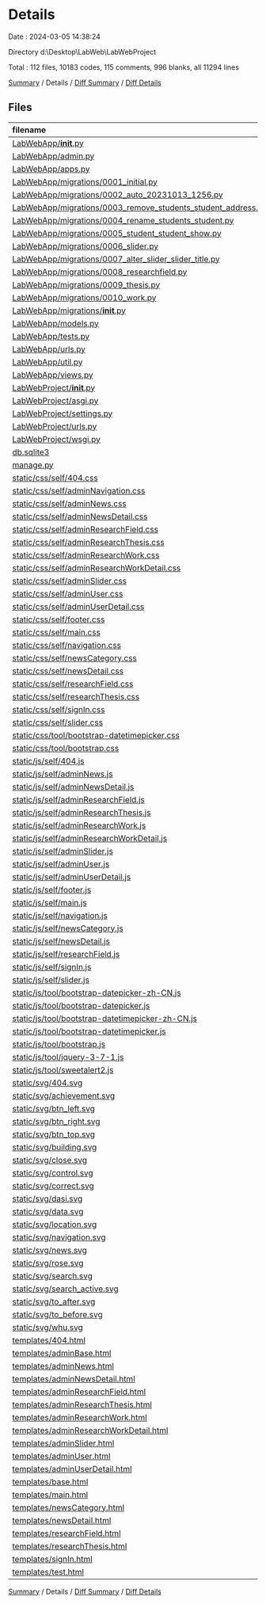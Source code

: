 # Details

Date : 2024-03-05 14:38:24

Directory d:\\Desktop\\LabWeb\\LabWebProject

Total : 112 files,  10183 codes, 115 comments, 996 blanks, all 11294 lines

[Summary](results.md) / Details / [Diff Summary](diff.md) / [Diff Details](diff-details.md)

## Files
| filename | language | code | comment | blank | total |
| :--- | :--- | ---: | ---: | ---: | ---: |
| [LabWebApp/__init__.py](/LabWebApp/__init__.py) | Python | 0 | 0 | 1 | 1 |
| [LabWebApp/admin.py](/LabWebApp/admin.py) | Python | 4 | 0 | 3 | 7 |
| [LabWebApp/apps.py](/LabWebApp/apps.py) | Python | 4 | 0 | 3 | 7 |
| [LabWebApp/migrations/0001_initial.py](/LabWebApp/migrations/0001_initial.py) | Python | 55 | 1 | 7 | 63 |
| [LabWebApp/migrations/0002_auto_20231013_1256.py](/LabWebApp/migrations/0002_auto_20231013_1256.py) | Python | 17 | 1 | 6 | 24 |
| [LabWebApp/migrations/0003_remove_students_student_address.py](/LabWebApp/migrations/0003_remove_students_student_address.py) | Python | 11 | 1 | 6 | 18 |
| [LabWebApp/migrations/0004_rename_students_student.py](/LabWebApp/migrations/0004_rename_students_student.py) | Python | 11 | 1 | 6 | 18 |
| [LabWebApp/migrations/0005_student_student_show.py](/LabWebApp/migrations/0005_student_student_show.py) | Python | 13 | 1 | 6 | 20 |
| [LabWebApp/migrations/0006_slider.py](/LabWebApp/migrations/0006_slider.py) | Python | 17 | 1 | 6 | 24 |
| [LabWebApp/migrations/0007_alter_slider_slider_title.py](/LabWebApp/migrations/0007_alter_slider_slider_title.py) | Python | 12 | 1 | 6 | 19 |
| [LabWebApp/migrations/0008_researchfield.py](/LabWebApp/migrations/0008_researchfield.py) | Python | 15 | 1 | 6 | 22 |
| [LabWebApp/migrations/0009_thesis.py](/LabWebApp/migrations/0009_thesis.py) | Python | 17 | 1 | 6 | 24 |
| [LabWebApp/migrations/0010_work.py](/LabWebApp/migrations/0010_work.py) | Python | 19 | 1 | 6 | 26 |
| [LabWebApp/migrations/__init__.py](/LabWebApp/migrations/__init__.py) | Python | 0 | 0 | 1 | 1 |
| [LabWebApp/models.py](/LabWebApp/models.py) | Python | 60 | 0 | 13 | 73 |
| [LabWebApp/tests.py](/LabWebApp/tests.py) | Python | 1 | 1 | 2 | 4 |
| [LabWebApp/urls.py](/LabWebApp/urls.py) | Python | 25 | 0 | 2 | 27 |
| [LabWebApp/util.py](/LabWebApp/util.py) | Python | 37 | 0 | 12 | 49 |
| [LabWebApp/views.py](/LabWebApp/views.py) | Python | 1,006 | 0 | 64 | 1,070 |
| [LabWebProject/__init__.py](/LabWebProject/__init__.py) | Python | 0 | 0 | 1 | 1 |
| [LabWebProject/asgi.py](/LabWebProject/asgi.py) | Python | 10 | 0 | 7 | 17 |
| [LabWebProject/settings.py](/LabWebProject/settings.py) | Python | 89 | 16 | 40 | 145 |
| [LabWebProject/urls.py](/LabWebProject/urls.py) | Python | 18 | 0 | 4 | 22 |
| [LabWebProject/wsgi.py](/LabWebProject/wsgi.py) | Python | 10 | 0 | 7 | 17 |
| [db.sqlite3](/db.sqlite3) | SQL | 0 | 0 | 1 | 1 |
| [manage.py](/manage.py) | Python | 17 | 1 | 5 | 23 |
| [static/css/self/404.css](/static/css/self/404.css) | CSS | 104 | 0 | 15 | 119 |
| [static/css/self/adminNavigation.css](/static/css/self/adminNavigation.css) | CSS | 160 | 0 | 18 | 178 |
| [static/css/self/adminNews.css](/static/css/self/adminNews.css) | CSS | 183 | 0 | 25 | 208 |
| [static/css/self/adminNewsDetail.css](/static/css/self/adminNewsDetail.css) | CSS | 276 | 0 | 42 | 318 |
| [static/css/self/adminResearchField.css](/static/css/self/adminResearchField.css) | CSS | 201 | 0 | 26 | 227 |
| [static/css/self/adminResearchThesis.css](/static/css/self/adminResearchThesis.css) | CSS | 271 | 0 | 37 | 308 |
| [static/css/self/adminResearchWork.css](/static/css/self/adminResearchWork.css) | CSS | 180 | 0 | 26 | 206 |
| [static/css/self/adminResearchWorkDetail.css](/static/css/self/adminResearchWorkDetail.css) | CSS | 252 | 0 | 39 | 291 |
| [static/css/self/adminSlider.css](/static/css/self/adminSlider.css) | CSS | 317 | 0 | 44 | 361 |
| [static/css/self/adminUser.css](/static/css/self/adminUser.css) | CSS | 208 | 0 | 28 | 236 |
| [static/css/self/adminUserDetail.css](/static/css/self/adminUserDetail.css) | CSS | 350 | 0 | 56 | 406 |
| [static/css/self/footer.css](/static/css/self/footer.css) | CSS | 66 | 0 | 13 | 79 |
| [static/css/self/main.css](/static/css/self/main.css) | CSS | 407 | 0 | 52 | 459 |
| [static/css/self/navigation.css](/static/css/self/navigation.css) | CSS | 338 | 0 | 43 | 381 |
| [static/css/self/newsCategory.css](/static/css/self/newsCategory.css) | CSS | 180 | 0 | 27 | 207 |
| [static/css/self/newsDetail.css](/static/css/self/newsDetail.css) | CSS | 121 | 0 | 18 | 139 |
| [static/css/self/researchField.css](/static/css/self/researchField.css) | CSS | 74 | 0 | 10 | 84 |
| [static/css/self/researchThesis.css](/static/css/self/researchThesis.css) | CSS | 115 | 0 | 17 | 132 |
| [static/css/self/signIn.css](/static/css/self/signIn.css) | CSS | 278 | 0 | 44 | 322 |
| [static/css/self/slider.css](/static/css/self/slider.css) | CSS | 164 | 0 | 22 | 186 |
| [static/css/tool/bootstrap-datetimepicker.css](/static/css/tool/bootstrap-datetimepicker.css) | CSS | 2 | 8 | 1 | 11 |
| [static/css/tool/bootstrap.css](/static/css/tool/bootstrap.css) | CSS | 846 | 9 | 1 | 856 |
| [static/js/self/404.js](/static/js/self/404.js) | JavaScript | 14 | 0 | 0 | 14 |
| [static/js/self/adminNews.js](/static/js/self/adminNews.js) | JavaScript | 53 | 0 | 1 | 54 |
| [static/js/self/adminNewsDetail.js](/static/js/self/adminNewsDetail.js) | JavaScript | 178 | 0 | 12 | 190 |
| [static/js/self/adminResearchField.js](/static/js/self/adminResearchField.js) | JavaScript | 77 | 0 | 6 | 83 |
| [static/js/self/adminResearchThesis.js](/static/js/self/adminResearchThesis.js) | JavaScript | 117 | 0 | 11 | 128 |
| [static/js/self/adminResearchWork.js](/static/js/self/adminResearchWork.js) | JavaScript | 53 | 0 | 0 | 53 |
| [static/js/self/adminResearchWorkDetail.js](/static/js/self/adminResearchWorkDetail.js) | JavaScript | 173 | 0 | 8 | 181 |
| [static/js/self/adminSlider.js](/static/js/self/adminSlider.js) | JavaScript | 145 | 0 | 12 | 157 |
| [static/js/self/adminUser.js](/static/js/self/adminUser.js) | JavaScript | 85 | 0 | 3 | 88 |
| [static/js/self/adminUserDetail.js](/static/js/self/adminUserDetail.js) | JavaScript | 181 | 0 | 8 | 189 |
| [static/js/self/footer.js](/static/js/self/footer.js) | JavaScript | 22 | 0 | 2 | 24 |
| [static/js/self/main.js](/static/js/self/main.js) | JavaScript | 222 | 7 | 20 | 249 |
| [static/js/self/navigation.js](/static/js/self/navigation.js) | JavaScript | 213 | 39 | 17 | 269 |
| [static/js/self/newsCategory.js](/static/js/self/newsCategory.js) | JavaScript | 26 | 0 | 2 | 28 |
| [static/js/self/newsDetail.js](/static/js/self/newsDetail.js) | JavaScript | 20 | 0 | 1 | 21 |
| [static/js/self/researchField.js](/static/js/self/researchField.js) | JavaScript | 18 | 0 | 0 | 18 |
| [static/js/self/signIn.js](/static/js/self/signIn.js) | JavaScript | 345 | 0 | 28 | 373 |
| [static/js/self/slider.js](/static/js/self/slider.js) | JavaScript | 125 | 0 | 13 | 138 |
| [static/js/tool/bootstrap-datepicker-zh-CN.js](/static/js/tool/bootstrap-datepicker-zh-CN.js) | JavaScript | 1 | 0 | 0 | 1 |
| [static/js/tool/bootstrap-datepicker.js](/static/js/tool/bootstrap-datepicker.js) | JavaScript | 2 | 5 | 1 | 8 |
| [static/js/tool/bootstrap-datetimepicker-zh-CN.js](/static/js/tool/bootstrap-datetimepicker-zh-CN.js) | JavaScript | 12 | 4 | 1 | 17 |
| [static/js/tool/bootstrap-datetimepicker.js](/static/js/tool/bootstrap-datetimepicker.js) | JavaScript | 1 | 0 | 0 | 1 |
| [static/js/tool/bootstrap.js](/static/js/tool/bootstrap.js) | JavaScript | 1 | 6 | 0 | 7 |
| [static/js/tool/jquery-3-7-1.js](/static/js/tool/jquery-3-7-1.js) | JavaScript | 1 | 1 | 1 | 3 |
| [static/js/tool/sweetalert2.js](/static/js/tool/sweetalert2.js) | JavaScript | 2 | 0 | 0 | 2 |
| [static/svg/404.svg](/static/svg/404.svg) | SVG | 8 | 0 | 0 | 8 |
| [static/svg/achievement.svg](/static/svg/achievement.svg) | SVG | 5 | 1 | 0 | 6 |
| [static/svg/btn_left.svg](/static/svg/btn_left.svg) | SVG | 6 | 0 | 0 | 6 |
| [static/svg/btn_right.svg](/static/svg/btn_right.svg) | SVG | 6 | 0 | 0 | 6 |
| [static/svg/btn_top.svg](/static/svg/btn_top.svg) | SVG | 6 | 0 | 0 | 6 |
| [static/svg/building.svg](/static/svg/building.svg) | SVG | 40 | 0 | 0 | 40 |
| [static/svg/close.svg](/static/svg/close.svg) | SVG | 6 | 1 | 5 | 12 |
| [static/svg/control.svg](/static/svg/control.svg) | SVG | 32 | 0 | 0 | 32 |
| [static/svg/correct.svg](/static/svg/correct.svg) | SVG | 6 | 0 | 0 | 6 |
| [static/svg/dasi.svg](/static/svg/dasi.svg) | SVG | 13 | 0 | 1 | 14 |
| [static/svg/data.svg](/static/svg/data.svg) | SVG | 20 | 1 | 1 | 22 |
| [static/svg/location.svg](/static/svg/location.svg) | SVG | 6 | 1 | 5 | 12 |
| [static/svg/navigation.svg](/static/svg/navigation.svg) | SVG | 6 | 0 | 0 | 6 |
| [static/svg/news.svg](/static/svg/news.svg) | SVG | 16 | 1 | 1 | 18 |
| [static/svg/rose.svg](/static/svg/rose.svg) | SVG | 28 | 1 | 1 | 30 |
| [static/svg/search.svg](/static/svg/search.svg) | SVG | 6 | 0 | 0 | 6 |
| [static/svg/search_active.svg](/static/svg/search_active.svg) | SVG | 22 | 0 | 1 | 23 |
| [static/svg/to_after.svg](/static/svg/to_after.svg) | SVG | 6 | 0 | 0 | 6 |
| [static/svg/to_before.svg](/static/svg/to_before.svg) | SVG | 6 | 0 | 0 | 6 |
| [static/svg/whu.svg](/static/svg/whu.svg) | SVG | 22 | 0 | 0 | 22 |
| [templates/404.html](/templates/404.html) | HTML | 33 | 0 | 0 | 33 |
| [templates/adminBase.html](/templates/adminBase.html) | HTML | 42 | 0 | 0 | 42 |
| [templates/adminNews.html](/templates/adminNews.html) | HTML | 32 | 0 | 0 | 32 |
| [templates/adminNewsDetail.html](/templates/adminNewsDetail.html) | HTML | 84 | 0 | 0 | 84 |
| [templates/adminResearchField.html](/templates/adminResearchField.html) | HTML | 40 | 0 | 0 | 40 |
| [templates/adminResearchThesis.html](/templates/adminResearchThesis.html) | HTML | 60 | 0 | 0 | 60 |
| [templates/adminResearchWork.html](/templates/adminResearchWork.html) | HTML | 32 | 0 | 0 | 32 |
| [templates/adminResearchWorkDetail.html](/templates/adminResearchWorkDetail.html) | HTML | 71 | 0 | 0 | 71 |
| [templates/adminSlider.html](/templates/adminSlider.html) | HTML | 114 | 0 | 0 | 114 |
| [templates/adminUser.html](/templates/adminUser.html) | HTML | 49 | 0 | 1 | 50 |
| [templates/adminUserDetail.html](/templates/adminUserDetail.html) | HTML | 108 | 0 | 0 | 108 |
| [templates/base.html](/templates/base.html) | HTML | 162 | 0 | 0 | 162 |
| [templates/main.html](/templates/main.html) | HTML | 187 | 0 | 1 | 188 |
| [templates/newsCategory.html](/templates/newsCategory.html) | HTML | 48 | 0 | 0 | 48 |
| [templates/newsDetail.html](/templates/newsDetail.html) | HTML | 35 | 0 | 0 | 35 |
| [templates/researchField.html](/templates/researchField.html) | HTML | 21 | 0 | 0 | 21 |
| [templates/researchThesis.html](/templates/researchThesis.html) | HTML | 30 | 0 | 0 | 30 |
| [templates/signIn.html](/templates/signIn.html) | HTML | 64 | 0 | 0 | 64 |
| [templates/test.html](/templates/test.html) | HTML | 57 | 2 | 1 | 60 |

[Summary](results.md) / Details / [Diff Summary](diff.md) / [Diff Details](diff-details.md)